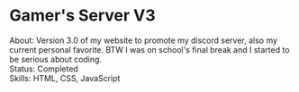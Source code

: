 # Gamer's Server V3

About: Version 3.0 of my website to promote my discord server, also my current personal favorite. BTW I was on school's final break and I started to be serious about coding. <br>
Status: Completed <br>
Skills: HTML, CSS, JavaScript
